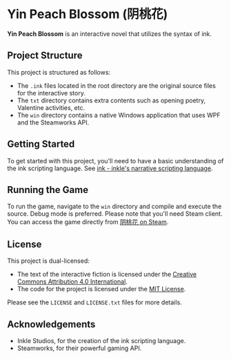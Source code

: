 # Yin Peach Blossom (阴桃花)

**Yin Peach Blossom** is an interactive novel that utilizes the syntax of ink. 

## Project Structure

This project is structured as follows:

- The `.ink` files located in the root directory are the original source files for the interactive story.
- The `txt` directory contains extra contents such as opening poetry, Valentine activities, etc.
- The `win` directory contains a native Windows application that uses WPF and the Steamworks API.

## Getting Started

To get started with this project, you'll need to have a basic understanding of the ink scripting language. See [ink - inkle's narrative scripting language](https://www.inklestudios.com/ink/).

## Running the Game

To run the game, navigate to the `win` directory and compile and execute the source. Debug mode is preferred. Please note that you'll need Steam client. You can access the game directly from [阴桃花 on Steam](https://store.steampowered.com/app/2116000/_/).

## License

This project is dual-licensed:

- The text of the interactive fiction is licensed under the [Creative Commons Attribution 4.0 International](https://creativecommons.org/licenses/by/4.0/).
- The code for the project is licensed under the [MIT License](https://opensource.org/licenses/MIT).

Please see the `LICENSE` and `LICENSE.txt` files for more details.

## Acknowledgements

- Inkle Studios, for the creation of the ink scripting language.
- Steamworks, for their powerful gaming API.
